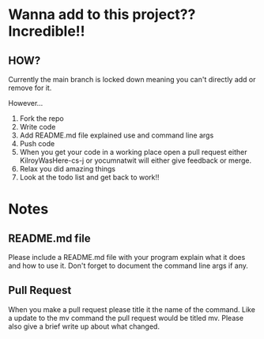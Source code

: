 # Wanna add to this project?? Incredible!!


## HOW?

Currently the main branch is locked down meaning you can't directly add or remove for it. 

However...

1. Fork the repo
2. Write code
3. Add README.md file explained use and command line args
4. Push code
5. When you get your code in a working place open a pull request either KilroyWasHere-cs-j or yocumnatwit will either give feedback or merge.
6. Relax you did amazing things
7. Look at the todo list and get back to work!!



# Notes


## README.md file
Please include a README.md file with your program explain what it does and how to use it. Don't forget to document the command line args if any.

## Pull Request
When you make a pull request please title it the name of the command. Like a update to the mv command the pull request would be titled mv.
Please also give a brief write up about what changed.
